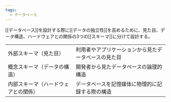```yaml
---
tags:
  - データベース
---
```

[[データベース]]を設計する際に[[データの独立性]]を高めるために、見た目、データ構造、ハードウェアとの関係の3つの[[スキーマ]]に分けて設計する。

|                                      |                                                      |
| ------------------------------------ | ---------------------------------------------------- |
| 外部スキーマ（見た目）               | 利用者やアプリケーションから見たデータベースの見た目 |
| 概念スキーマ（データの構造）         | 開発者から見たデータベースの論理的構造               |
| 内部スキーマ（ハードウェアとの関係） | データベースを記憶媒体に物理的に記録する際の構造     |

